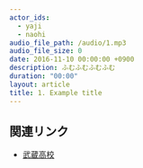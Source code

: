 ```yaml
---
actor_ids:
  - yaji
  - naohi
audio_file_path: /audio/1.mp3
audio_file_size: 0
date: 2016-11-10 00:00:00 +0900
description: ふむふむふむふむ
duration: "00:00"
layout: article
title: 1. Example title
---
```


## 関連リンク

- [武蔵高校](https://www.musashi.ed.jp/)
